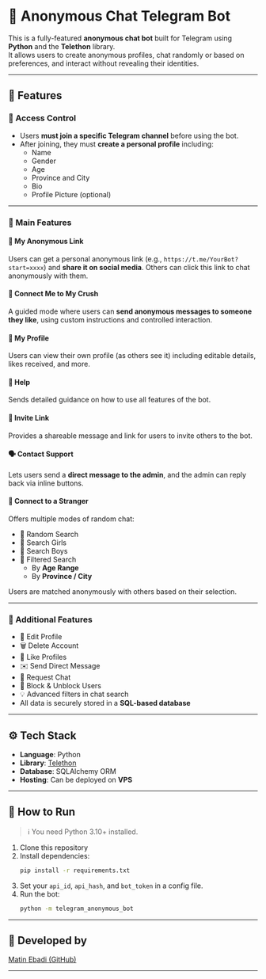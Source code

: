# 🤖 Anonymous Chat Telegram Bot

This is a fully-featured **anonymous chat bot** built for Telegram using **Python** and the **Telethon** library.  
It allows users to create anonymous profiles, chat randomly or based on preferences, and interact without revealing their identities.

---

## 📌 Features

### 🔐 Access Control
- Users **must join a specific Telegram channel** before using the bot.
- After joining, they must **create a personal profile** including:
  - Name
  - Gender
  - Age
  - Province and City
  - Bio
  - Profile Picture (optional)

---

### 🧭 Main Features

#### 🔗 My Anonymous Link
Users can get a personal anonymous link (e.g., `https://t.me/YourBot?start=xxxx`) and **share it on social media**. Others can click this link to chat anonymously with them.

#### 💌 Connect Me to My Crush
A guided mode where users can **send anonymous messages to someone they like**, using custom instructions and controlled interaction.

#### 👤 My Profile
Users can view their own profile (as others see it) including editable details, likes received, and more.

#### 🤔 Help
Sends detailed guidance on how to use all features of the bot.

#### 📢 Invite Link
Provides a shareable message and link for users to invite others to the bot.

#### 🗣 Contact Support
Lets users send a **direct message to the admin**, and the admin can reply back via inline buttons.

#### 🔗 Connect to a Stranger
Offers multiple modes of random chat:
- 🎲 Random Search  
- 👧 Search Girls  
- 👦 Search Boys  
- 🎯 Filtered Search
  - By **Age Range**
  - By **Province / City**

Users are matched anonymously with others based on their selection.

---

### 🌟 Additional Features

- 📝 Edit Profile  
- 🗑 Delete Account  
- 💬 Like Profiles  
- ✉️ Send Direct Message  
- 📌 Request Chat  
- 🚫 Block & Unblock Users  
- 💡 Advanced filters in chat search  
- All data is securely stored in a **SQL-based database**

---

## ⚙️ Tech Stack

- **Language**: Python  
- **Library**: [Telethon](https://github.com/LonamiWebs/Telethon)  
- **Database**: SQLAlchemy ORM  
- **Hosting**: Can be deployed on **VPS**

---

## 🚀 How to Run

> ℹ️ You need Python 3.10+ installed.

1. Clone this repository  
2. Install dependencies:
   ```bash
   pip install -r requirements.txt
   ```
3. Set your `api_id`, `api_hash`, and `bot_token` in a config file.
4. Run the bot:
   ```bash
   python -m telegram_anonymous_bot
   ```

---

## 🙋 Developed by

[Matin Ebadi (GitHub)](https://github.com/matinebadi)

---

